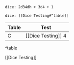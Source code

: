 `dice: 2d34dh + 3d4 + 1`


`dice: [[Dice Testing#^table]]`

 | Table | Test 
 | ------ | --- 
 | C  | [[Dice Testing]] 4 
^table

[[Dice Testing]]